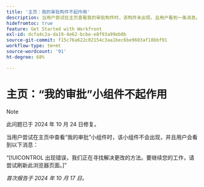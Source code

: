 ```yaml
---
title: '主页：我的审批构件不起作用'
description: 当用户尝试在主页查看我的审批构件时，该构件未出现，且用户看到一条消息。
hidefromtoc: true
feature: Get Started with Workfront
exl-id: dcfa4c2a-da19-4e62-bcbe-e8f93a99eb0b
source-git-commit: f15c76a622c02154c3aa1bec6be9603af18bbf91
workflow-type: tm+mt
source-wordcount: '91'
ht-degree: 68%

---
```


# 主页：“我的审批”小组件不起作用

>[!NOTE]
>
>此问题已于 2024 年 10 月 24 日修复。

当用户尝试在主页中查看“我的审批”小组件时，该小组件不会出现，并且用户会看到以下消息：

“[!UICONTROL 出现错误，我们正在寻找解决更改的方法。要继续您的工作，请尝试刷新此浏览器页面。]”

_首次报告于 2024 年 10 月 17 日。_
